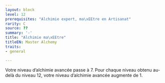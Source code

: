 ```yaml
---
layout: block
level: 12
prerequisites: "Alchimie expert, ma\xEEtre en Artisanat"
rarity: C
source: ??
summary: '-'
title: "Alchimie ma\xEEtre"
titleEN: Master Alchemy
traits:
- general

---
```


<p>Votre niveau d’alchimie avancée passe à 7. Pour chaque niveau obtenu au-delà du niveau 12, votre niveau d’alchimie avancée augmente de 1.</p>